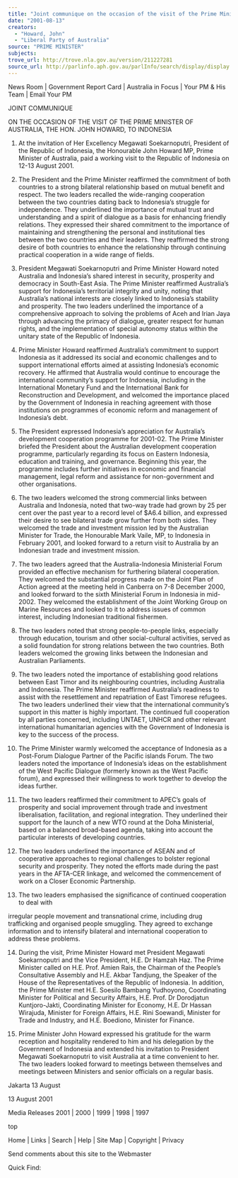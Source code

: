 ```yaml
---
title: "Joint communique on the occasion of the visit of the Prime Minister of Australia to Indonesia."
date: "2001-08-13"
creators:
  - "Howard, John"
  - "Liberal Party of Australia"
source: "PRIME MINISTER"
subjects:
trove_url: http://trove.nla.gov.au/version/211227281
source_url: http://parlinfo.aph.gov.au/parlInfo/search/display/display.w3p;query=Id%3A%22media/pressrel/K2Q46%22
---
```


 News Room | Government Report Card | Australia in Focus | Your PM & His Team | Email Your PM

 JOINT COMMUNIQUE

 ON THE OCCASION OF THE VISIT OF THE PRIME MINISTER OF AUSTRALIA, THE HON. JOHN HOWARD, TO INDONESIA

 1. At the invitation of Her Excellency Megawati Soekarnoputri, President of the Republic of Indonesia, the Honourable John Howard MP, Prime Minister of Australia, paid a working visit to the Republic of Indonesia on 12-13 August 2001.

 2. The President and the Prime Minister reaffirmed the commitment of both countries to a strong bilateral relationship based on mutual benefit and respect. The two leaders recalled the wide-ranging cooperation between the two countries dating back to Indonesia’s struggle for independence. They underlined the importance of mutual trust and understanding and a spirit of dialogue as a basis for enhancing friendly relations. They expressed their shared commitment to the importance of maintaining and strengthening the personal and institutional ties between the two countries and their leaders. They reaffirmed the strong desire of both countries to enhance the relationship through continuing practical cooperation in a wide range of fields.

 3. President Megawati Soekarnoputri and Prime Minister Howard noted Australia and Indonesia’s shared interest in security, prosperity and democracy in South-East Asia. The Prime Minister reaffirmed Australia’s support for Indonesia’s territorial integrity and unity, noting that Australia’s national interests are closely linked to Indonesia’s stability and prosperity. The two leaders underlined the importance of a comprehensive approach to solving the problems of Aceh and Irian Jaya through advancing the primacy of dialogue, greater respect for human rights, and the implementation of special autonomy status within the unitary state of the Republic of Indonesia.

 4. Prime Minister Howard reaffirmed Australia’s commitment to support Indonesia as it addressed its social and economic challenges and to support international efforts aimed at assisting Indonesia’s economic recovery. He affirmed that Australia would continue to encourage the international community’s support for Indonesia, including in the International Monetary Fund and the International Bank for Reconstruction and Development, and welcomed the importance placed by the Government of Indonesia in reaching agreement with those institutions on programmes of economic reform and management of Indonesia’s debt.

 5. The President expressed Indonesia’s appreciation for Australia’s development cooperation programme for 2001-02. The Prime Minister briefed the President about the Australian development cooperation programme, particularly regarding its focus on Eastern Indonesia, education and training, and governance. Beginning this year, the programme includes further initiatives in economic and financial management, legal reform and assistance for non-government and other organisations.

 6. The two leaders welcomed the strong commercial links between Australia and Indonesia, noted that two-way trade had grown by 25 per cent over the past year to a record level of $A6.4 billion, and expressed their desire to see bilateral trade grow further from both sides. They welcomed the trade and investment mission led by the Australian Minister for Trade, the Honourable Mark Vaile, MP, to Indonesia in February 2001, and looked forward to a return visit to Australia by an Indonesian trade and investment mission.

 7. The two leaders agreed that the Australia-Indonesia Ministerial Forum provided an effective mechanism for furthering bilateral cooperation. They welcomed the substantial progress made on the Joint Plan of Action agreed at the meeting held in Canberra on 7-8 December 2000, and looked forward to the sixth Ministerial Forum in Indonesia in mid-2002. They welcomed the establishment of the Joint Working Group on Marine Resources and looked to it to address issues of common interest, including Indonesian traditional fishermen.

 8. The two leaders noted that strong people-to-people links, especially through education, tourism and other social-cultural activities, served as a solid foundation for strong relations between the two countries. Both leaders welcomed the growing links between the Indonesian and Australian Parliaments.

 9. The two leaders noted the importance of establishing good relations between East Timor and its neighbouring countries, including Australia and Indonesia. The Prime Minister reaffirmed Australia’s readiness to assist with the resettlement and repatriation of East Timorese refugees. The two leaders underlined their view that the international community’s support in this matter is highly important. The continued full cooperation by all parties concerned, including UNTAET, UNHCR and other relevant international humanitarian agencies with the Government of Indonesia is key to the success of the process.

 10. The Prime Minister warmly welcomed the acceptance of Indonesia as a Post-Forum Dialogue Partner of the Pacific islands Forum. The two leaders noted the importance of Indonesia’s ideas on the establishment of the West Pacific Dialogue (formerly known as the West Pacific forum), and expressed their willingness to work together to develop the ideas further.

 11. The two leaders reaffirmed their commitment to APEC’s goals of prosperity and social improvement through trade and investment liberalisation, facilitation, and regional integration. They underlined their support for the launch of a new WTO round at the Doha Ministerial, based on a balanced broad-based agenda, taking into account the particular interests of developing countries.

 12. The two leaders underlined the importance of ASEAN and of cooperative approaches to regional challenges to bolster regional security and prosperity. They noted the efforts made during the past years in the AFTA-CER linkage, and welcomed the commencement of work on a Closer Economic Partnership.

 13. The two leaders emphasised the significance of continued cooperation to deal with

 irregular people movement and transnational crime, including drug trafficking and organised people smuggling. They agreed to exchange information and to intensify bilateral and international cooperation to address these problems.

 14. During the visit, Prime Minister Howard met President Megawati Soekarnoputri and the Vice President, H.E. Dr Hamzah Haz. The Prime Minister called on H.E. Prof. Amien Rais, the Chairman of the People’s Consultative Assembly and H.E. Akbar Tandjung, the Speaker of the House of the Representatives of the Republic of Indonesia. In addition, the Prime Minister met H.E. Soesilo Bambang Yudhoyono, Coordinating Minister for Political and Security Affairs, H.E. Prof. Dr Dorodjatun Kuntjoro-Jakti, Coordinating Minister for Economy, H.E. Dr Hassan Wirajuda, Minister for Foreign Affairs, H.E. Rini Soewandi, Minister for Trade and Industry, and H.E. Boediono, Minister for Finance.

 15. Prime Minister John Howard expressed his gratitude for the warm reception and hospitality rendered to him and his delegation by the Government of Indonesia and extended his invitation to President Megawati Soekarnoputri to visit Australia at a time convenient to her. The two leaders looked forward to meetings between themselves and meetings between Ministers and senior officials on a regular basis.

 Jakarta 13 August

 13 August 2001

 Media Releases 2001 | 2000 | 1999 | 1998 | 1997

 top  

 Home | Links | Search | Help | Site Map | Copyright | Privacy  

 Send comments about this site to the Webmaster

  Quick Find:

